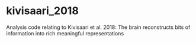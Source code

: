 # kivisaari_2018
Analysis code relating to Kivisaari et al. 2018: The brain reconstructs bits of information into rich meaningful representations
